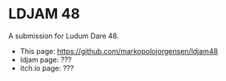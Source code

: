 # LDJAM 48

A submission for Ludum Dare 48.

* This page: https://github.com/markopolojorgensen/ldjam48
* ldjam page: ???
* itch.io page: ???



